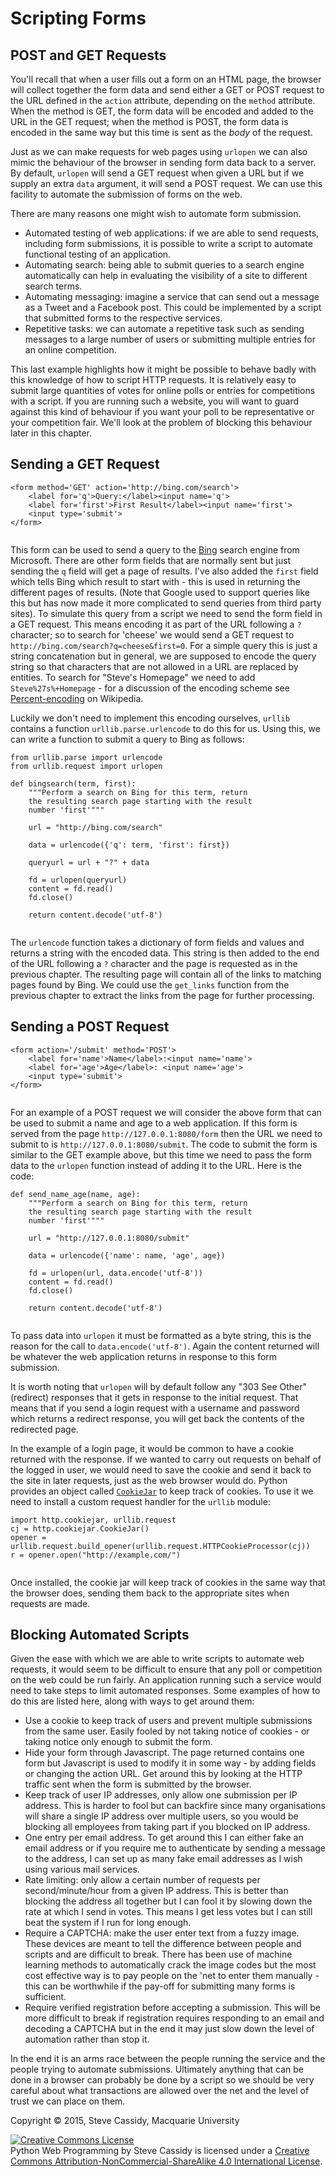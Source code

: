 

Scripting Forms
===============



POST and GET Requests
---------------------

You'll recall that when a user fills out a form on an HTML page, the
browser will collect together the form data and send either a GET or
POST request to the URL defined in the `action` attribute, depending on
the `method` attribute. When the method is GET, the form data will be
encoded and added to the URL in the GET request; when the method is
POST, the form data is encoded in the same way but this time is sent as
the *body* of the request.

Just as we can make requests for web pages using `urlopen` we can also
mimic the behaviour of the browser in sending form data back to a
server. By default, `urlopen` will send a GET request when given a URL
but if we supply an extra `data` argument, it will send a POST request.
We can use this facility to automate the submission of forms on the web.

There are many reasons one might wish to automate form submission.

-   Automated testing of web applications: if we are able to send
    requests, including form submissions, it is possible to write a
    script to automate functional testing of an application.
-   Automating search: being able to submit queries to a search engine
    automatically can help in evaluating the visibility of a site to
    different search terms.
-   Automating messaging: imagine a service that can send out a message
    as a Tweet and a Facebook post. This could be implemented by a
    script that submitted forms to the respective services.
-   Repetitive tasks: we can automate a repetitive task such as sending
    messages to a large number of users or submitting multiple entries
    for an online competition.

This last example highlights how it might be possible to behave badly
with this knowledge of how to script HTTP requests. It is relatively
easy to submit large quantities of votes for online polls or entries for
competitions with a script. If you are running such a website, you will
want to guard against this kind of behaviour if you want your poll to be
representative or your competition fair. We'll look at the problem of
blocking this behaviour later in this chapter.





Sending a GET Request
---------------------

```
<form method='GET' action='http://bing.com/search'>
    <label for='q'>Query:</label><input name='q'>
    <label for='first'>First Result</label><input name='first'>
    <input type='submit'>
</form>
     
```

This form can be used to send a query to the [Bing](http://bing.com)
search engine from Microsoft. There are other form fields that are
normally sent but just sending the `q` field will get a page of results.
I've also added the `first` field which tells Bing which result to start
with - this is used in returning the different pages of results. (Note
that Google used to support queries like this but has now made it more
complicated to send queries from third party sites). To simulate this
query from a script we need to send the form field in a GET request.
This means encoding it as part of the URL following a `?` character; so
to search for 'cheese' we would send a GET request to
`http://bing.com/search?q=cheese&first=0`. For a simple query this is
just a string concatenation but in general, we are supposed to encode
the query string so that characters that are not allowed in a URL are
replaced by entities. To search for "Steve's Homepage" we need to add
`Steve%27s%+Homepage` - for a discussion of the encoding scheme see
[Percent-encoding](http://en.wikipedia.org/wiki/Percent-encoding) on
Wikipedia.

Luckily we don't need to implement this encoding ourselves, `urllib`
contains a function `urllib.parse.urlencode` to do this for us. Using
this, we can write a function to submit a query to Bing as follows:

```
from urllib.parse import urlencode
from urllib.request import urlopen

def bingsearch(term, first):
    """Perform a search on Bing for this term, return 
    the resulting search page starting with the result
    number 'first'"""
    
    url = "http://bing.com/search"
    
    data = urlencode({'q': term, 'first': first})
    
    queryurl = url + "?" + data
    
    fd = urlopen(queryurl)
    content = fd.read()
    fd.close()
    
    return content.decode('utf-8')
     
```

The `urlencode` function takes a dictionary of form fields and values
and returns a string with the encoded data. This string is then added to
the end of the URL following a `?` character and the page is requested
as in the previous chapter. The resulting page will contain all of the
links to matching pages found by Bing. We could use the `get_links`
function from the previous chapter to extract the links from the page
for further processing.





Sending a POST Request
----------------------

```
<form action='/submit' method='POST'>
    <label for='name'>Name</label>:<input name='name'>
    <label for='age'>Age</label>: <input name='age'>
    <input type='submit'>
</form>
     
```

For an example of a POST request we will consider the above form that
can be used to submit a name and age to a web application. If this form
is served from the page `http://127.0.0.1:8080/form` then the URL we
need to submit to is `http://127.0.0.1:8080/submit`. The code to submit
the form is similar to the GET example above, but this time we need to
pass the form data to the `urlopen` function instead of adding it to the
URL. Here is the code:

```
def send_name_age(name, age):
    """Perform a search on Bing for this term, return 
    the resulting search page starting with the result
    number 'first'"""
    
    url = "http://127.0.0.1:8080/submit"
    
    data = urlencode({'name': name, 'age', age})
        
    fd = urlopen(url, data.encode('utf-8'))
    content = fd.read()
    fd.close()
    
    return content.decode('utf-8')
     
```

To pass data into `urlopen` it must be formatted as a byte string, this
is the reason for the call to `data.encode('utf-8')`. Again the content
returned will be whatever the web application returns in response to
this form submission.

It is worth noting that `urlopen` will by default follow any "303 See
Other" (redirect) responses that it gets in response to the initial
request. That means that if you send a login request with a username and
password which returns a redirect response, you will get back the
contents of the redirected page.

In the example of a login page, it would be common to have a cookie
returned with the response. If we wanted to carry out requests on behalf
of the logged in user, we would need to save the cookie and send it back
to the site in later requests, just as the web browser would do. Python
provides an object called
[`CookieJar`](https://docs.python.org/3/library/http.cookiejar.html#http.cookiejar.CookieJar)
to keep track of cookies. To use it we need to install a custom request
handler for the `urllib` module:

```
import http.cookiejar, urllib.request
cj = http.cookiejar.CookieJar()
opener = urllib.request.build_opener(urllib.request.HTTPCookieProcessor(cj))
r = opener.open("http://example.com/")
    
```

Once installed, the cookie jar will keep track of cookies in the same
way that the browser does, sending them back to the appropriate sites
when requests are made.





Blocking Automated Scripts
--------------------------

Given the ease with which we are able to write scripts to automate web
requests, it would seem to be difficult to ensure that any poll or
competition on the web could be run fairly. An application running such
a service would need to take steps to limit automated responses. Some
examples of how to do this are listed here, along with ways to get
around them:

-   Use a cookie to keep track of users and prevent multiple submissions
    from the same user. Easily fooled by not taking notice of cookies -
    or taking notice only enough to submit the form.
-   Hide your form through Javascript. The page returned contains one
    form but Javascript is used to modify it in some way - by adding
    fields or changing the action URL. Get around this by looking at the
    HTTP traffic sent when the form is submitted by the browser.
-   Keep track of user IP addresses, only allow one submission per
    IP address. This is harder to fool but can backfire since many
    organisations will share a single IP address over multiple users, so
    you would be blocking all employees from taking part if you blocked
    on IP address.
-   One entry per email address. To get around this I can either fake an
    email address or if you require me to authenticate by sending a
    message to the address, I can set up as many fake email addresses as
    I wish using various mail services.
-   Rate limiting: only allow a certain number of requests per
    second/minute/hour from a given IP address. This is better than
    blocking the address all together but I can fool it by slowing down
    the rate at which I send in votes. This means I get less votes but I
    can still beat the system if I run for long enough.
-   Require a CAPTCHA: make the user enter text from a fuzzy image.
    These devices are meant to tell the difference between people and
    scripts and are difficult to break. There has been use of machine
    learning methods to automatically crack the image codes but the most
    cost effective way is to pay people on the 'net to enter them
    manually - this can be worthwhile if the pay-off for submitting many
    forms is sufficient.
-   Require verified registration before accepting a submission. This
    will be more difficult to break if registration requires responding
    to an email and decoding a CAPTCHA but in the end it may just slow
    down the level of automation rather than stop it.

In the end it is an arms race between the people running the service and
the people trying to automate submissions. Ultimately anything that can
be done in a browser can probably be done by a script so we should be
very careful about what transactions are allowed over the net and the
level of trust we can place on them.





Copyright © 2015, Steve Cassidy, Macquarie University

[![Creative Commons
License](https://i.creativecommons.org/l/by-nc-sa/4.0/88x31.png)](http://creativecommons.org/licenses/by-nc-sa/4.0/)\
<span dct="http://purl.org/dc/terms/"
href="http://purl.org/dc/dcmitype/Text" property="dct:title"
rel="dct:type">Python Web Programming</span> by <span
cc="http://creativecommons.org/ns#" property="cc:attributionName">Steve
Cassidy</span> is licensed under a [Creative Commons
Attribution-NonCommercial-ShareAlike 4.0 International
License](http://creativecommons.org/licenses/by-nc-sa/4.0/).
